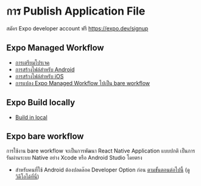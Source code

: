 # การ Publish Application File

สมัคร Expo developer account ฟรี https://expo.dev/signup 

## Expo Managed Workflow

- [การเตรียมโปรเจค](1-prepare-publish.md)
- [การสร้างไฟล์สำหรับ Android](2-publish-android.md)
- [การสร้างไฟล์สำหรับ iOS](3-publish-ios.md)
- [การแปลง Expo Managed Workflow ไปเป็น bare workflow](4-managed-to-bare.md)

## Expo Build locally

- [Build in local](../publishing/local-build/readme.md)

## Expo bare workflow

การใช้งาน bare workflow จะเป็นการพัฒนา React Native Application แบบปกติ เป็นการรันผ่านระบบ Native อย่าง Xcode หรือ Android Studio โดยตรง

- สำหรับคนที่ใช้ Android ต้องปลดล๊อค Developer Option ก่อน [ตามขั้นตอนต่อไปนี้](https://nextflow.in.th/2014/enable-android-developer-option/) ([ดูวิดีโอได้ที่นี่](https://www.youtube.com/watch?v=eMObL8hNzec))
